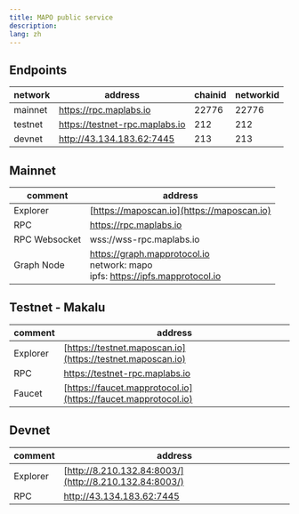 ```yaml
---
title: MAPO public service
description:
lang: zh
---
```


## Endpoints

| network | address                        | chainid | networkid |
|---------|--------------------------------|---------|-----------|
| mainnet | https://rpc.maplabs.io         | 22776   | 22776     |
| testnet | https://testnet-rpc.maplabs.io | 212     | 212       |
| devnet  | http://43.134.183.62:7445      | 213     | 213       |

## Mainnet

| comment       | address                                    |
|---------------|--------------------------------------------|
| Explorer      | [https://maposcan.io](https://maposcan.io) |
| RPC           | https://rpc.maplabs.io                     |
| RPC Websocket | wss://wss-rpc.maplabs.io                   |
| Graph Node    | https://graph.mapprotocol.io  <br> network: mapo  <br> ipfs: https://ipfs.mapprotocol.io |

## Testnet - Makalu

| comment       | address                                                        |
|---------------|----------------------------------------------------------------|
| Explorer      | [https://testnet.maposcan.io](https://testnet.maposcan.io)     |
| RPC           | https://testnet-rpc.maplabs.io                                 |
| Faucet        | [https://faucet.mapprotocol.io](https://faucet.mapprotocol.io) |

## Devnet

| comment       | address                                                        |
|---------------|----------------------------------------------------------------|
| Explorer      | [http://8.210.132.84:8003/](http://8.210.132.84:8003/)         |
| RPC           | http://43.134.183.62:7445                                      |
